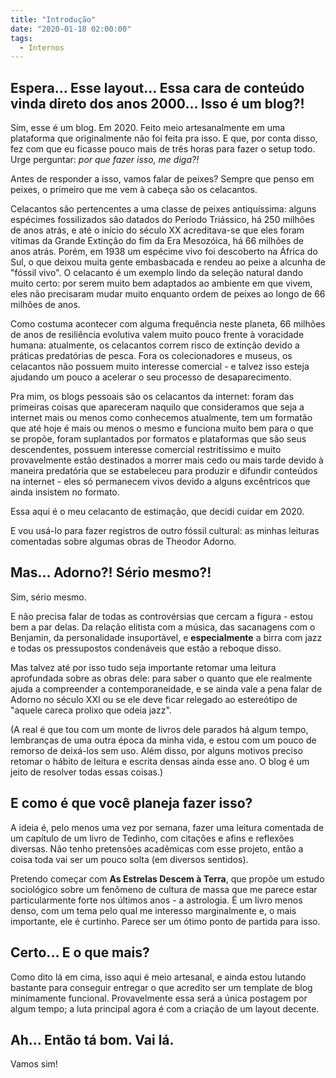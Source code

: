 ```yaml
---
title: "Introdução"
date: "2020-01-18 02:00:00"
tags:
  - Internos
---
```


## Espera... Esse layout... Essa cara de conteúdo vinda direto dos anos 2000... Isso é um blog?!

Sim, esse é um blog. Em 2020. Feito meio artesanalmente em uma plataforma que originalmente não foi feita pra isso. E que, por conta disso, fez com que eu ficasse pouco mais de três horas para fazer o setup todo. Urge perguntar: _por que fazer isso, me diga?!_

Antes de responder a isso, vamos falar de peixes? Sempre que penso em peixes, o primeiro que me vem à cabeça são os celacantos.

Celacantos são pertencentes a uma classe de peixes antiquíssima: alguns espécimes fossilizados são datados do Período Triássico, há 250 milhões de anos atrás, e até o início do século XX acreditava-se que eles foram vítimas da Grande Extinção do fim da Era Mesozóica, há 66 milhões de anos atrás. Porém, em 1938 um espécime vivo foi descoberto na África do Sul, o que deixou muita gente embasbacada e rendeu ao peixe a alcunha de "fóssil vivo". O celacanto é um exemplo lindo da seleção natural dando muito certo: por serem muito bem adaptados ao ambiente em que vivem, eles não precisaram mudar muito enquanto ordem de peixes ao longo de 66 milhões de anos.

Como costuma acontecer com alguma frequência neste planeta, 66 milhões de anos de resiliência evolutiva valem muito pouco frente à voracidade humana: atualmente, os celacantos correm risco de extinção devido a práticas predatórias de pesca. Fora os colecionadores e museus, os celacantos não possuem muito interesse comercial - e talvez isso esteja ajudando um pouco a acelerar o seu processo de desaparecimento.

Pra mim, os blogs pessoais são os celacantos da internet: foram das primeiras coisas que apareceram naquilo que consideramos que seja a internet mais ou menos como conhecemos atualmente, tem um formatão que até hoje é mais ou menos o mesmo e funciona muito bem para o que se propõe, foram suplantados por formatos e  plataformas que são seus descendentes, possuem interesse comercial restritíssimo e muito provavelmente estão destinados a morrer mais cedo ou mais tarde devido à maneira predatória que se estabeleceu para produzir e difundir conteúdos na internet - eles só permanecem vivos devido a alguns excêntricos que ainda insistem no formato.

Essa aqui é o meu celacanto de estimação, que decidi cuidar em 2020.

E vou usá-lo para fazer registros de outro fóssil cultural: as minhas leituras comentadas sobre algumas obras de Theodor Adorno.

## Mas... Adorno?! Sério mesmo?!

Sim, sério mesmo.

E não precisa falar de todas as controvérsias que cercam a figura - estou bem a par delas. Da relação elitista com a música, das sacanagens com o Benjamin, da personalidade insuportável, e **especialmente** a birra com jazz e todas os pressupostos condenáveis que estão a reboque disso.

Mas talvez até por isso tudo seja importante retomar uma leitura aprofundada sobre as obras dele: para saber o quanto que ele realmente ajuda a compreender a contemporaneidade, e se ainda vale a pena falar de Adorno no século XXI ou se ele deve ficar relegado ao estereótipo de "aquele careca prolixo que odeia jazz".

(A real é que tou com um monte de livros dele parados há algum tempo, lembranças de uma outra época da minha vida, e estou com um pouco de remorso de deixá-los sem uso. Além disso, por alguns motivos preciso retomar o hábito de leitura e escrita densas ainda esse ano. O blog é um jeito de resolver todas essas coisas.)

## E como é que você planeja fazer isso?

A ideia é, pelo menos uma vez por semana, fazer uma leitura comentada de um capítulo de um livro de Tedinho, com citações e afins e reflexões diversas. Não tenho pretensões acadêmicas com esse projeto, então a coisa toda vai ser um pouco solta (em diversos sentidos).

Pretendo começar com **As Estrelas Descem à Terra**, que propõe um estudo sociológico sobre um fenômeno de cultura de massa que me parece estar particularmente forte nos últimos anos - a astrologia. É um livro menos denso, com um tema pelo qual me interesso marginalmente e, o mais importante, ele é curtinho. Parece ser um ótimo ponto de partida para isso.

## Certo... E o que mais?

Como dito lá em cima, isso aqui é meio artesanal, e ainda estou lutando bastante para conseguir entregar o que acredito ser um template de blog minimamente funcional. Provavelmente essa será a única postagem por algum tempo; a luta principal agora é com a criação de um layout decente.

## Ah... Então tá bom. Vai lá.

Vamos sim!
